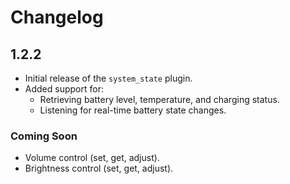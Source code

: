 # Changelog

## 1.2.2

- Initial release of the `system_state` plugin.
- Added support for:
    - Retrieving battery level, temperature, and charging status.
    - Listening for real-time battery state changes.

### Coming Soon

- Volume control (set, get, adjust).
- Brightness control (set, get, adjust).

